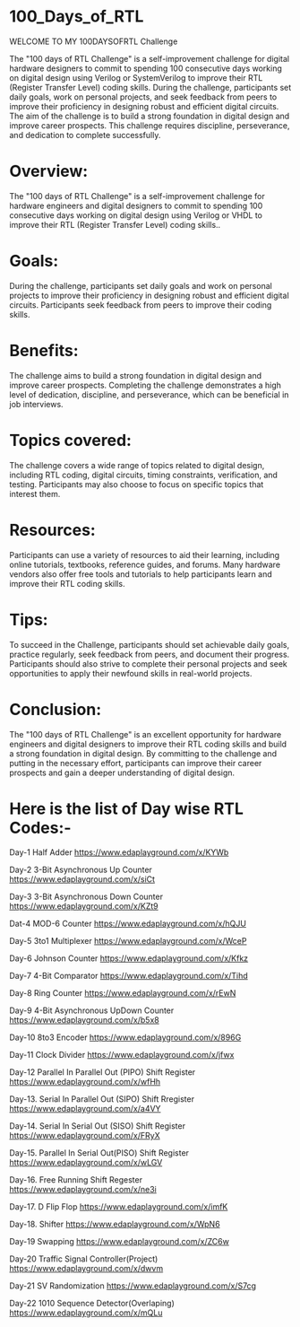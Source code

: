 # 100_Days_of_RTL
WELCOME TO MY 100DAYSOFRTL Challenge

The "100 days of RTL Challenge" is a self-improvement challenge for digital hardware designers to commit to spending 100 consecutive days working on digital design using Verilog or SystemVerilog to improve their RTL (Register Transfer Level) coding skills. During the challenge, participants set daily goals, work on personal projects, and seek feedback from peers to improve their proficiency in designing robust and efficient digital circuits. The aim of the challenge is to build a strong foundation in digital design and improve career prospects. This challenge requires discipline, perseverance, and dedication to complete successfully.

# Overview:
The "100 days of RTL Challenge" is a self-improvement challenge for hardware engineers and digital designers to commit to spending 100 consecutive days working on digital design using Verilog or VHDL to improve their RTL (Register Transfer Level) coding skills..

# Goals:
During the challenge, participants set daily goals and work on personal projects to improve their proficiency in designing robust and efficient digital circuits. Participants seek feedback from peers to improve their coding skills.

# Benefits:
The challenge aims to build a strong foundation in digital design and improve career prospects. Completing the challenge demonstrates a high level of dedication, discipline, and perseverance, which can be beneficial in job interviews.

# Topics covered:
The challenge covers a wide range of topics related to digital design, including RTL coding, digital circuits, timing constraints, verification, and testing. Participants may also choose to focus on specific topics that interest them.

# Resources:
Participants can use a variety of resources to aid their learning, including online tutorials, textbooks, reference guides, and forums. Many hardware vendors also offer free tools and tutorials to help participants learn and improve their RTL coding skills.

# Tips:
To succeed in the Challenge, participants should set achievable daily goals, practice regularly, seek feedback from peers, and document their progress. Participants should also strive to complete their personal projects and seek opportunities to apply their newfound skills in real-world projects.

# Conclusion:
The "100 days of RTL Challenge" is an excellent opportunity for hardware engineers and digital designers to improve their RTL coding skills and build a strong foundation in digital design. By committing to the challenge and putting in the necessary effort, participants can improve their career prospects and gain a deeper understanding of digital design.


# Here is the list of Day wise RTL Codes:-

Day-1 Half Adder  https://www.edaplayground.com/x/KYWb

Day-2 3-Bit Asynchronous Up Counter   https://www.edaplayground.com/x/siCt

Day-3 3-Bit Asynchronous Down Counter   https://www.edaplayground.com/x/KZt9

Dat-4 MOD-6 Counter   https://www.edaplayground.com/x/hQJU

Day-5 3to1 Multiplexer   https://www.edaplayground.com/x/WceP

Day-6 Johnson Counter   https://www.edaplayground.com/x/Kfkz

Day-7 4-Bit Comparator   https://www.edaplayground.com/x/Tihd

Day-8 Ring Counter   https://www.edaplayground.com/x/rEwN

Day-9 4-Bit Asynchronous UpDown Counter   https://www.edaplayground.com/x/b5x8

Day-10 8to3 Encoder   https://www.edaplayground.com/x/896G

Day-11 Clock Divider   https://www.edaplayground.com/x/jfwx

Day-12 Parallel In Parallel Out (PIPO) Shift Register   https://www.edaplayground.com/x/wfHh

Day-13. Serial In Parallel Out (SIPO) Shift Rregister   https://www.edaplayground.com/x/a4VY

Day-14. Serial In Serial Out (SISO) Shift Register   https://www.edaplayground.com/x/FRyX

Day-15. Parallel In Serial Out(PISO) Shift Register    https://www.edaplayground.com/x/wLGV

Day-16. Free Running Shift Regester  https://www.edaplayground.com/x/ne3i

Day-17. D Flip Flop   https://www.edaplayground.com/x/imfK

Day-18. Shifter   https://www.edaplayground.com/x/WpN6

Day-19 Swapping   https://www.edaplayground.com/x/ZC6w

Day-20 Traffic Signal Controller(Project)   https://www.edaplayground.com/x/dwvm

Day-21 SV Randomization   https://www.edaplayground.com/x/S7cg

Day-22 1010 Sequence Detector(Overlaping)   https://www.edaplayground.com/x/mQLu

